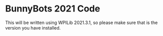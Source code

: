 # BunnyBots 2021 Code
This will be written using WPILib 2021.3.1, so please make sure that is the version you have installed.